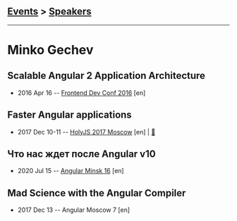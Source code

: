 ## [Events](../README.md) > [Speakers](../speakers.md)
---

# Minko Gechev

## Scalable Angular 2 Application Architecture
- 2016 Apr 16 -- [Frontend Dev Conf 2016](https://www.youtube.com/watch?v=r9D5JeVClBs) [en]   
## Faster Angular applications
- 2017 Dec 10-11 -- [HolyJS 2017 Moscow](https://www.youtube.com/watch?v=WP-d5CCuS60) [en] | [:notebook:](https://downloads.ctfassets.net/nn534z2fqr9f/1oYh7ZdcaQMiq0AumccsaO/a8a49b03f7aabc27a00a5ce45c9e1dfe/minko-gechev-faster-angular-applications.pdf)  
## Что нас ждет после Angular v10
- 2020 Jul 15 -- [Angular Minsk 16](https://www.youtube.com/watch?v=ivPyIsUc1tE) [en]   
## Mad Science with the Angular Compiler
- 2017 Dec 13 -- Angular Moscow 7 [en]   
